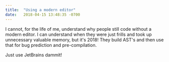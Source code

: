 ```yaml
---
title:  "Using a modern editor"
date:   2018-04-15 13:48:35 -0700
---
```


I cannot, for the life of me, understand why people still code without a modern editor. I can understand when they were just frills and took up unnecessary valuable memory, but it's 2018! They build AST's and then use that for bug prediction and pre-compilation.

Just use JetBrains dammit!